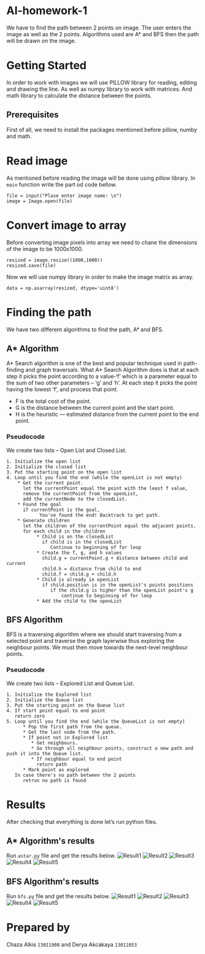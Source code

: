 # AI-homework-1
We have to find the path between 2 points on image. The user enters the image as well as the 2 points. Algorithms used are A* and BFS then the path will be drawn on the image.
# Getting Started
In order to work with images we will use PILLOW library for reading, editing and drawing the line. As well as numpy library to work with matrices. And math library to calculate the distance between the points.
## Prerequisites
First of all, we need to install the packages mentioned before pillow, numby and math.
# Read image
As mentioned before reading the image will be done using pillow library. In `main` function write the part od code bellow.
```
file = input("Plase enter image name: \n")
image = Image.open(file)
```
# Convert image to array
Before converting image pixels into array we need to chane the dimensions of the image to be 1000x1000.
```
resized = image.resize((1000,1000))
resized.save(file)
```
Now we will use numpy library in order to make the image matrix as array.
```
data = np.asarray(resized, dtype='uint8')
```
# Finding the path
We have two different algorithms to find the path, A* and BFS.
## A* Algorithm
A* Search algorithm is one of the best and popular technique used in path-finding and graph traversals. What A* Search Algorithm does is that at each step it picks the point according to a value-‘f’ which is a parameter equal to the sum of two other parameters – ‘g’ and ‘h’. At each step it picks the point having the lowest ‘f’, and process that point.
* F is the total cost of the point.
* G is the distance between the current point and the start point.
* H is the heuristic — estimated distance from the current point to the end point.
### Pseudocode
We create two lists – Open List and Closed List.
```
1. Initialize the open list
2. Initialize the closed list
3. Put the starting point on the open list
4. Loop until you find the end (while the openList is not empty)
    * Get the current point. 
      let the currentPoint equal the point with the least f value,
      remove the currentPoint from the openList,
      add the currentNode to the closedList.
    * Found the goal
      if currentPoint is the goal,
            You've found the end! Backtrack to get path.
    * Generate children
      let the children of the currentPoint equal the adjacent points.
      for each child in the children
           * Child is on the closedList
             if child is in the closedList
                Continue to beginning of for loop
           * Create the f, g, and h values
             child.g = currentPoint.g + distance between child and current
             child.h = distance from child to end
             child.f = child.g + child.h
           * Child is already in openList
             if child.position is in the openList's points positions
                if the child.g is higher than the openList point's g
                    continue to beginning of for loop
           * Add the child to the openList
```
## BFS Algorithm
BFS is a traversing algorithm where we should start traversing from a selected point and traverse the graph layerwise thus exploring the neighbour points. We must then move towards the next-level neighbour points.
### Pseudocode
We create two lists – Explored List and Queue List.
```
1. Initialize the Explored list
2. Initialize the Queue list
3. Put the starting point on the Queue list
4. If start point equal to end point 
   return zero
5. Loop until you find the end (while the QueueList is not empty)
      * Pop the first path from the queue.
      * Get the last node from the path.
      * If point not in Explored list
         * Get neighbours.
         * Go through all neighbour points, construct a new path and push it into the Queue list.
         * If neighbour equal to end point
           return path
      * Mark point as explored
   In case there's no path between the 2 points
      retrun no path is found
```
# Results
After checking that everything is done let’s run python files.
## A* Algorithm's results
Run `astar.py` file and get the results below.
![Result1](https://github.com/shazaalqays/AI-homework-1/tree/master/pics/astar1.png)
![Result2](https://github.com/shazaalqays/AI-homework-1/tree/master/pics/astar2.png)
![Result3](https://github.com/shazaalqays/AI-homework-1/tree/master/pics/astar3.png)
![Result4](https://github.com/shazaalqays/AI-homework-1/tree/master/pics/astar4.png)
![Result5](https://github.com/shazaalqays/AI-homework-1/tree/master/pics/astar5.png)

## BFS Algorithm's results
Run `bfs.py` file and get the results below.
![Result1](https://github.com/shazaalqays/AI-homework-1/tree/master/pics/bfs1.png)
![Result2](https://github.com/shazaalqays/AI-homework-1/tree/master/pics/bfs2.png)
![Result3](https://github.com/shazaalqays/AI-homework-1/tree/master/pics/bfs3.png)
![Result4](https://github.com/shazaalqays/AI-homework-1/tree/master/pics/bfs4.png)
![Result5](https://github.com/shazaalqays/AI-homework-1/tree/master/pics/bfs5.png)

# Prepared by
Chaza Alkis `13011908` and Derya Akcakaya `13011053`
